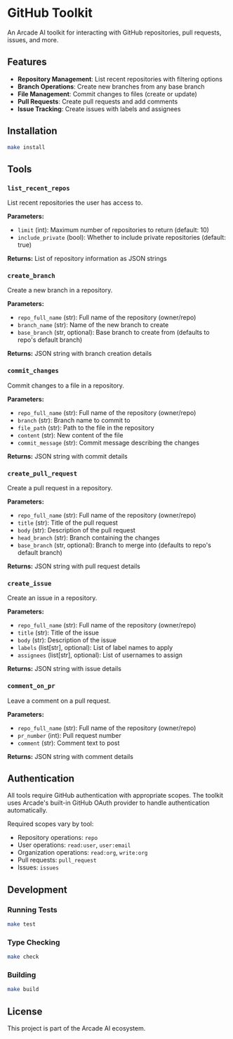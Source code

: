 # GitHub Toolkit

An Arcade AI toolkit for interacting with GitHub repositories, pull requests, issues, and more.

## Features

- **Repository Management**: List recent repositories with filtering options
- **Branch Operations**: Create new branches from any base branch
- **File Management**: Commit changes to files (create or update)
- **Pull Requests**: Create pull requests and add comments
- **Issue Tracking**: Create issues with labels and assignees

## Installation

```bash
make install
```

## Tools

### `list_recent_repos`
List recent repositories the user has access to.

**Parameters:**
- `limit` (int): Maximum number of repositories to return (default: 10)
- `include_private` (bool): Whether to include private repositories (default: true)

**Returns:** List of repository information as JSON strings

### `create_branch`
Create a new branch in a repository.

**Parameters:**
- `repo_full_name` (str): Full name of the repository (owner/repo)
- `branch_name` (str): Name of the new branch to create
- `base_branch` (str, optional): Base branch to create from (defaults to repo's default branch)

**Returns:** JSON string with branch creation details

### `commit_changes`
Commit changes to a file in a repository.

**Parameters:**
- `repo_full_name` (str): Full name of the repository (owner/repo)
- `branch` (str): Branch name to commit to
- `file_path` (str): Path to the file in the repository
- `content` (str): New content of the file
- `commit_message` (str): Commit message describing the changes

**Returns:** JSON string with commit details

### `create_pull_request`
Create a pull request in a repository.

**Parameters:**
- `repo_full_name` (str): Full name of the repository (owner/repo)
- `title` (str): Title of the pull request
- `body` (str): Description of the pull request
- `head_branch` (str): Branch containing the changes
- `base_branch` (str, optional): Branch to merge into (defaults to repo's default branch)

**Returns:** JSON string with pull request details

### `create_issue`
Create an issue in a repository.

**Parameters:**
- `repo_full_name` (str): Full name of the repository (owner/repo)
- `title` (str): Title of the issue
- `body` (str): Description of the issue
- `labels` (list[str], optional): List of label names to apply
- `assignees` (list[str], optional): List of usernames to assign

**Returns:** JSON string with issue details

### `comment_on_pr`
Leave a comment on a pull request.

**Parameters:**
- `repo_full_name` (str): Full name of the repository (owner/repo)
- `pr_number` (int): Pull request number
- `comment` (str): Comment text to post

**Returns:** JSON string with comment details

## Authentication

All tools require GitHub authentication with appropriate scopes. The toolkit uses Arcade's built-in GitHub OAuth provider to handle authentication automatically.

Required scopes vary by tool:
- Repository operations: `repo`
- User operations: `read:user`, `user:email`
- Organization operations: `read:org`, `write:org`
- Pull requests: `pull_request`
- Issues: `issues`

## Development

### Running Tests
```bash
make test
```

### Type Checking
```bash
make check
```

### Building
```bash
make build
```

## License

This project is part of the Arcade AI ecosystem.